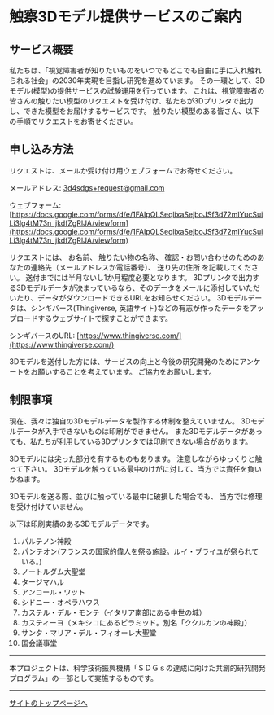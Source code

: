 # 触察3Dモデル提供サービスのご案内

## サービス概要
私たちは、「視覚障害者が知りたいものをいつでもどこでも自由に手に入れ触れられる社会」の2030年実現を目指し研究を進めています。
その一環として、3Dモデル(模型)の提供サービスの試験運用を行っています。
これは、視覚障害者の皆さんの触りたい模型のリクエストを受け付け、私たちが3Dプリンタで出力し、できた模型をお届けするサービスです。
触りたい模型のある皆さん、以下の手順でリクエストをお寄せください。

## 申し込み方法
リクエストは、メールか受け付け用ウェブフォームでお寄せください。

メールアドレス: 3d4sdgs+request@gmail.com

ウェブフォーム: [https://docs.google.com/forms/d/e/1FAIpQLSeqlixaSejboJSf3d72mIYucSuiLi3lg4tM73n_jkdfZgRlJA/viewform](https://docs.google.com/forms/d/e/1FAIpQLSeqlixaSejboJSf3d72mIYucSuiLi3lg4tM73n_jkdfZgRlJA/viewform)

リクエストには、
お名前、
触りたい物の名称、
確認・お問い合わせのためのあなたの連絡先（メールアドレスか電話番号）、
送り先の住所
を記載してください。
送付までには半月ないし1か月程度必要となります。
3Dプリンタで出力する3Dモデルデータが決まっているなら、そのデータをメールに添付していただいたり、データがダウンロードできるURLをお知らせください。
3Dモデルデータは、シンギバース(Thingiverse, 英語サイト)などの有志が作ったデータをアップロードするウェブサイトで探すことができます。


シンギバースのURL: [https://www.thingiverse.com/](https://www.thingiverse.com/)

3Dモデルを送付した方には、サービスの向上と今後の研究開発のためにアンケートをお願いすることを考えています。
ご協力をお願いします。

## 制限事項
現在、我々は独自の3Dモデルデータを製作する体制を整えていません。
3Dモデルデータが入手できないものは印刷ができません。
また3Dモデルデータがあっても、私たちが利用している3Dプリンタでは印刷できない場合があります。

3Dモデルには尖った部分を有するものもあります。
注意しながらゆっくりと触って下さい。
3Dモデルを触っている最中のけがに対して、当方では責任を負いかねます。

3Dモデルを送る際、並びに触っている最中に破損した場合でも、
当方では修理を受け付けていません。

以下は印刷実績のある3Dモデルデータです。

1. パルテノン神殿
2. パンテオン(フランスの国家的偉人を祭る施設。ルイ・ブライユが祭られている。)
3. ノートルダム大聖堂
4. タージマハル
5. アンコール・ワット
6. シドニー・オペラハウス
7. カステル・デル・モンテ（イタリア南部にある中世の城）
8. カスティーヨ（メキシコにあるピラミッド。別名「ククルカンの神殿」）
9. サンタ・マリア・デル・フィオーレ大聖堂
10. 国会議事堂
<!--
11. 都道府県の形(平たいもの、山の高さが分かるもの)
-->

---
本プロジェクトは、科学技術振興機構「ＳＤＧｓの達成に向けた共創的研究開発プログラム」の一部として実施するものです。

---

[サイトのトップページへ](index.md)
